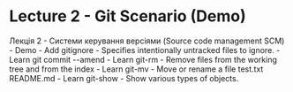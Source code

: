 # Lecture 2 - Git Scenario (Demo)
Лекція 2 - Системи керування версіями (Source code management SCM)​ - Demo
    - Add gitignore - Specifies intentionally untracked files to ignore.
    - Learn git commit --amend 
    - Learn git-rm - Remove files from the working tree and from the index
    - Learn git-mv - Move or rename a file test.txt README.md
    - Learn git-show - Show various types of objects.